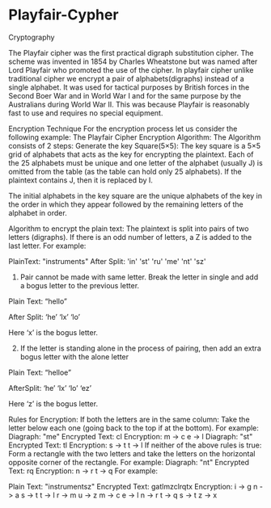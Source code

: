 # Playfair-Cypher
Cryptography

The Playfair cipher was the first practical digraph substitution cipher. The scheme was invented in 1854 by Charles Wheatstone but was named after Lord Playfair who promoted the use of the cipher. In playfair cipher unlike traditional cipher we encrypt a pair of alphabets(digraphs) instead of a single alphabet.
It was used for tactical purposes by British forces in the Second Boer War and in World War I and for the same purpose by the Australians during World War II. This was because Playfair is reasonably fast to use and requires no special equipment.
 

Encryption Technique
For the encryption process let us consider the following example:
The Playfair Cipher Encryption Algorithm: 
The Algorithm consists of 2 steps: 
Generate the key Square(5×5): 
The key square is a 5×5 grid of alphabets that acts as the key for encrypting the plaintext. Each of the 25 alphabets must be unique and one letter of the alphabet (usually J) is omitted from the table (as the table can hold only 25 alphabets). If the plaintext contains J, then it is replaced by I. 
 
The initial alphabets in the key square are the unique alphabets of the key in the order in which they appear followed by the remaining letters of the alphabet in order. 
 
Algorithm to encrypt the plain text: The plaintext is split into pairs of two letters (digraphs). If there is an odd number of letters, a Z is added to the last letter. 
For example: 
 
PlainText: "instruments" 
After Split: 'in' 'st' 'ru' 'me' 'nt' 'sz'
1. Pair cannot be made with same letter. Break the letter in single and add a bogus letter to the previous letter.

Plain Text: “hello”

After Split: ‘he’ ‘lx’ ‘lo’

Here ‘x’ is the bogus letter.

2. If the letter is standing alone in the process of pairing, then add an extra bogus letter with the alone letter

Plain Text: “helloe”

AfterSplit: ‘he’ ‘lx’ ‘lo’ ‘ez’

Here ‘z’  is the bogus letter.

Rules for Encryption:
If both the letters are in the same column: Take the letter below each one (going back to the top if at the bottom).
For example: 
Diagraph: "me"
Encrypted Text: cl
Encryption: 
  m -> c
  e -> l
  Diagraph: "st"
Encrypted Text: tl
Encryption: 
  s -> t
  t -> l
  If neither of the above rules is true: Form a rectangle with the two letters and take the letters on the horizontal opposite corner of the rectangle.
For example: 
 Diagraph: "nt"
Encrypted Text: rq
Encryption: 
  n -> r
  t -> q
  For example: 
 

Plain Text: "instrumentsz"
Encrypted Text: gatlmzclrqtx
Encryption: 
  i -> g
  n -> a
  s -> t
  t -> l
  r -> m
  u -> z
  m -> c
  e -> l
  n -> r
  t -> q
  s -> t
  z -> x
  
